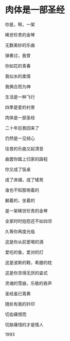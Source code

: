    

# 肉体是一部圣经

你是，啊，一架

稀世珍贵的金琴

无数美妙的乐曲

弹奏过，我曾

你如花的青春

我似水的柔情

我俩合而为神

生活是一种飞行

四季是爱的衬景

肉体是一部圣经

  

二十年后我回来了

仍然是一见倾心

往昔的乐曲又起清音

曲罢你踏上归家的路程

你又成了饭桌

成了床铺，成了矮凳

谁也不知那倚着的

躺着的，坐着的

是一架稀世珍贵的金琴

全家时时抱怨还不如四邻

  

久等你再度光临

这是你从前爱喝的酒

爱吃的鱼，爱对的灯

这是波斯的鞋，希腊的枕

这是你贪得无厌的姿式

灵魂的雪崩，乐极的吞声

圣经虽已蔫黄

随处有我的钤印

切齿痛恨而

切肤痛惜的才是情人

1993